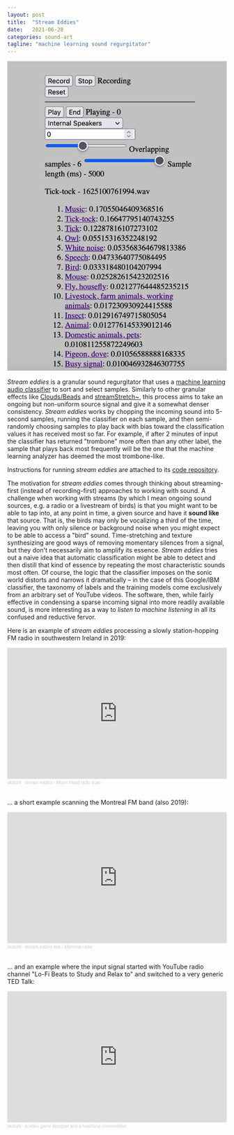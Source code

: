 ```yaml
---
layout: post
title:  "Stream Eddies"
date:   2021-06-28
categories: sound-art
tagline: "machine learning sound regurgitator"
---
```


![](/assets/streameddies.png)

_Stream eddies_ is a granular sound regurgitator that uses a [machine learning audio classifier](https://github.com/IBM/MAX-Audio-Classifier) to sort and select samples. Similarly to other granular effects like [Clouds/Beads](https://mutable-instruments.net/modules/beads/) and [streamStretch~](https://github.com/wbrent/streamStretch_tilde), this process aims to take an ongoing but non-uniform source signal and give it a somewhat denser consistency. _Stream eddies_ works by chopping the incoming sound into 5-second samples, running the classifier on each sample, and then semi-randomly choosing samples to play back with bias toward the classification values it has received most so far. For example, if after 2 minutes of input the classifier has returned "trombone" more often than any other label, the sample that plays back most frequently will be the one that the machine learning analyzer has deemed the most trombone-like.

Instructions for running _stream eddies_ are attached to its [code repository](https://github.com/akstuhl/stream-eddies).

The motivation for _stream eddies_ comes through thinking about streaming-first (instead of recording-first) approaches to working with sound. A challenge when working with streams (by which I mean ongoing sound sources, e.g. a radio or a livestream of birds) is that you might want to be able to tap into, at any point in time, a given source and have it **sound like** that source. That is, the birds may only be vocalizing a third of the time, leaving you with only silence or background noise when you might expect to be able to access a "bird" sound. Time-stretching and texture synthesizing are good ways of removing momentary silences from a signal, but they don't necessarily aim to amplify its essence. _Stream eddies_ tries out a naive idea that automatic classification might be able to detect and then distill that kind of essence by repeating the most characteristic sounds most often. Of course, the logic that the classifier imposes on the sonic world distorts and narrows it dramatically – in the case of this Google/IBM classifier, the taxonomy of labels and the training models come exclusively from an arbitrary set of YouTube videos. The software, then, while fairly effective in condensing a sparse incoming signal into more readily available sound, is more interesting as a way to _listen to machine listening_ in all its confused and reductive fervor.

Here is an example of _stream eddies_ processing a slowly station-hopping FM radio in southwestern Ireland in 2019:

<iframe width="100%" height="300" scrolling="no" frameborder="no" allow="autoplay" src="https://w.soundcloud.com/player/?url=https%3A//api.soundcloud.com/tracks/1073005525&color=%237b9ac3&auto_play=false&hide_related=false&show_comments=true&show_user=true&show_reposts=false&show_teaser=true&visual=true"></iframe><div style="font-size: 10px; color: #cccccc;line-break: anywhere;word-break: normal;overflow: hidden;white-space: nowrap;text-overflow: ellipsis; font-family: Interstate,Lucida Grande,Lucida Sans Unicode,Lucida Sans,Garuda,Verdana,Tahoma,sans-serif;font-weight: 100;"><a href="https://soundcloud.com/andykstuhl" title="akstuhl" target="_blank" style="color: #cccccc; text-decoration: none;">akstuhl</a> · <a href="https://soundcloud.com/andykstuhl/stream-eddies-mizen-head-radio-scan" title="stream eddies - Mizen Head radio scan" target="_blank" style="color: #cccccc; text-decoration: none;">stream eddies - Mizen Head radio scan</a></div>
<br>

... a short example scanning the Montreal FM band (also 2019):

<iframe width="100%" height="300" scrolling="no" frameborder="no" allow="autoplay" src="https://w.soundcloud.com/player/?url=https%3A//api.soundcloud.com/tracks/1077609292&color=%237b9ac3&auto_play=false&hide_related=false&show_comments=true&show_user=true&show_reposts=false&show_teaser=true&visual=true"></iframe><div style="font-size: 10px; color: #cccccc;line-break: anywhere;word-break: normal;overflow: hidden;white-space: nowrap;text-overflow: ellipsis; font-family: Interstate,Lucida Grande,Lucida Sans Unicode,Lucida Sans,Garuda,Verdana,Tahoma,sans-serif;font-weight: 100;"><a href="https://soundcloud.com/andykstuhl" title="akstuhl" target="_blank" style="color: #cccccc; text-decoration: none;">akstuhl</a> · <a href="https://soundcloud.com/andykstuhl/stream-eddies-test-montreal-radio" title="stream eddies test - Montreal radio" target="_blank" style="color: #cccccc; text-decoration: none;">stream eddies test - Montreal radio</a></div>
<br>

... and an example where the input signal started with YouTube radio channel "Lo-Fi Beats to Study and Relax to" and switched to a very generic TED Talk:

<iframe width="100%" height="300" scrolling="no" frameborder="no" allow="autoplay" src="https://w.soundcloud.com/player/?url=https%3A//api.soundcloud.com/tracks/587221194&color=%237b9ac3&auto_play=false&hide_related=false&show_comments=true&show_user=true&show_reposts=false&show_teaser=true&visual=true"></iframe><div style="font-size: 10px; color: #cccccc;line-break: anywhere;word-break: normal;overflow: hidden;white-space: nowrap;text-overflow: ellipsis; font-family: Interstate,Lucida Grande,Lucida Sans Unicode,Lucida Sans,Garuda,Verdana,Tahoma,sans-serif;font-weight: 100;"><a href="https://soundcloud.com/andykstuhl" title="akstuhl" target="_blank" style="color: #cccccc; text-decoration: none;">akstuhl</a> · <a href="https://soundcloud.com/andykstuhl/a-video-game-designer-and-a-heartland-conservative" title="a video game designer and a heartland conservative" target="_blank" style="color: #cccccc; text-decoration: none;">a video game designer and a heartland conservative</a></div>
